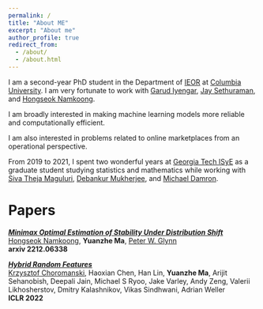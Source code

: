 ```yaml
---
permalink: /
title: "About ME"
excerpt: "About me"
author_profile: true
redirect_from: 
  - /about/
  - /about.html
---
```


I am a second-year PhD student in the Department of [IEOR](https://www.ieor.columbia.edu/) at [Columbia University](https://www.columbia.edu/). I am very fortunate to work with [Garud Iyengar](http://www.columbia.edu/~gi10/), [Jay Sethuraman](https://www.ieor.columbia.edu/faculty/jay-sethuraman), and [Hongseok Namkoong](https://hsnamkoong.github.io/). 

I am broadly interested in making machine learning models more reliable and computationally efficient.


I am also interested in problems related to online marketplaces from an operational perspective.  

From 2019 to 2021, I spent two wonderful years at [Georgia Tech ISyE](https://www.isye.gatech.edu/) as a graduate student studying statistics and mathematics while working with [Siva Theja Maguluri](https://sites.google.com/site/sivatheja/), [Debankur Mukherjee](https://www.debankur-mukherjee.com/), and  [Michael Damron](https://sites.google.com/view/mdamron22021).  


# Papers

[***Minimax Optimal Estimation of Stability Under Distribution Shift***](https://arxiv.org/pdf/2212.06338.pdf)\
[Hongseok Namkoong](https://hsnamkoong.github.io/), **Yuanzhe Ma**, [Peter W. Glynn](https://web.stanford.edu/~glynn/)\
**arxiv 2212.06338**

[***Hybrid Random Features***](https://openreview.net/pdf?id=EMigfE6ZeS)\
[Krzysztof Choromanski](https://research.google/people/KrzysztofChoromanski/), Haoxian Chen, Han Lin, **Yuanzhe Ma**, Arijit Sehanobish, Deepali Jain, Michael S Ryoo, Jake Varley, Andy Zeng, Valerii Likhosherstov, Dmitry Kalashnikov, Vikas Sindhwani, Adrian Weller\
**ICLR 2022**


